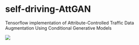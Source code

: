 # self-driving-AttGAN
Tensorflow implementation of Attribute-Controlled Traffic Data Augmentation Using Conditional Generative Models



![](docs/screens.gif)



